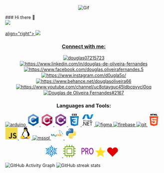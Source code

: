<p align="center">
 <img src="assets/2021-12-18-07-12-56.gif" alt="Gif">
 </p>
### Hi there 👋
<div align="left">
 <a href="https://github.com/Parafernalha">
 <img height="200em" src="https://github-readme-stats.vercel.app/api?username=Parafernalha&show_icons=true&theme=radical&include_all_commits=true">

 
 align="right">
 <img height="200em" src="https://github-readme-stats.vercel.app/api/top-langs/?username=Parafernalha&layout=compact&theme=merko">
</div>
 
 <h3 align="center">Connect with me:</h3>
<p align="center">
<a href="https://twitter.com/douglas07215723" target="blank"><img align="center" src="https://raw.githubusercontent.com/rahuldkjain/github-profile-readme-generator/master/src/images/icons/Social/twitter.svg" alt="douglas07215723" height="30" width="40" /></a>
<a href="https://linkedin.com/in/https://www.linkedin.com/in/douglas-de-oliveira-fernandes" target="blank"><img align="center" src="https://raw.githubusercontent.com/rahuldkjain/github-profile-readme-generator/master/src/images/icons/Social/linked-in-alt.svg" alt="https://www.linkedin.com/in/douglas-de-oliveira-fernandes" height="30" width="40" /></a>
<a href="https://fb.com/https://www.facebook.com/douglas.oliveirafernandes.5" target="blank"><img align="center" src="https://raw.githubusercontent.com/rahuldkjain/github-profile-readme-generator/master/src/images/icons/Social/facebook.svg" alt="https://www.facebook.com/douglas.oliveirafernandes.5" height="30" width="40" /></a>
<a href="https://instagram.com/https://www.instagram.com/d0ugla5o/" target="blank"><img align="center" src="https://raw.githubusercontent.com/rahuldkjain/github-profile-readme-generator/master/src/images/icons/Social/instagram.svg" alt="https://www.instagram.com/d0ugla5o/" height="30" width="40" /></a>
<a href="https://www.behance.net/https://www.behance.net/douglasoliveira66" target="blank"><img align="center" src="https://raw.githubusercontent.com/rahuldkjain/github-profile-readme-generator/master/src/images/icons/Social/behance.svg" alt="https://www.behance.net/douglasoliveira66" height="30" width="40" /></a>
<a href="https://www.youtube.com/c/https://www.youtube.com/channel/uc8otayguc45ldbcpvycl0oq" target="blank"><img align="center" src="https://raw.githubusercontent.com/rahuldkjain/github-profile-readme-generator/master/src/images/icons/Social/youtube.svg" alt="https://www.youtube.com/channel/uc8otayguc45ldbcpvycl0oq" height="30" width="40" /></a>
<a href="https://discord.gg/Douglas de Oliveira Fernandes#2167" target="blank"><img align="center" src="https://raw.githubusercontent.com/rahuldkjain/github-profile-readme-generator/master/src/images/icons/Social/discord.svg" alt="Douglas de Oliveira Fernandes#2167" height="30" width="40" /></a>
 <div align="center">
 <h3>Languages and Tools:</h3>
<p align="left"> <a href="https://www.arduino.cc/" target="_blank" rel="noreferrer"> <img src="https://cdn.worldvectorlogo.com/logos/arduino-1.svg" alt="arduino" width="40" height="40"/> </a> <a href="https://www.cprogramming.com/" target="_blank" rel="noreferrer"> <img src="https://raw.githubusercontent.com/devicons/devicon/master/icons/c/c-original.svg" alt="c" width="40" height="40"/> </a> <a href="https://www.w3schools.com/cpp/" target="_blank" rel="noreferrer"> <img src="https://raw.githubusercontent.com/devicons/devicon/master/icons/cplusplus/cplusplus-original.svg" alt="cplusplus" width="40" height="40"/> </a> <a href="https://www.w3schools.com/cs/" target="_blank" rel="noreferrer"> <img src="https://raw.githubusercontent.com/devicons/devicon/master/icons/csharp/csharp-original.svg" alt="csharp" width="40" height="40"/> </a> <a href="https://www.w3schools.com/css/" target="_blank" rel="noreferrer"> <img src="https://raw.githubusercontent.com/devicons/devicon/master/icons/css3/css3-original-wordmark.svg" alt="css3" width="40" height="40"/> </a> <a href="https://dotnet.microsoft.com/" target="_blank" rel="noreferrer"> <img src="https://raw.githubusercontent.com/devicons/devicon/master/icons/dot-net/dot-net-original-wordmark.svg" alt="dotnet" width="40" height="40"/> </a> <a href="https://www.figma.com/" target="_blank" rel="noreferrer"> <img src="https://www.vectorlogo.zone/logos/figma/figma-icon.svg" alt="figma" width="40" height="40"/> </a> <a href="https://firebase.google.com/" target="_blank" rel="noreferrer"> <img src="https://www.vectorlogo.zone/logos/firebase/firebase-icon.svg" alt="firebase" width="40" height="40"/> </a> <a href="https://git-scm.com/" target="_blank" rel="noreferrer"> <img src="https://www.vectorlogo.zone/logos/git-scm/git-scm-icon.svg" alt="git" width="40" height="40"/> </a> <a href="https://www.w3.org/html/" target="_blank" rel="noreferrer"> <img src="https://raw.githubusercontent.com/devicons/devicon/master/icons/html5/html5-original-wordmark.svg" alt="html5" width="40" height="40"/> </a> <a href="https://developer.mozilla.org/en-US/docs/Web/JavaScript" target="_blank" rel="noreferrer"> <img src="https://raw.githubusercontent.com/devicons/devicon/master/icons/javascript/javascript-original.svg" alt="javascript" width="40" height="40"/> </a> <a href="https://www.linux.org/" target="_blank" rel="noreferrer"> <img src="https://raw.githubusercontent.com/devicons/devicon/master/icons/linux/linux-original.svg" alt="linux" width="40" height="40"/> </a> <a href="https://www.microsoft.com/en-us/sql-server" target="_blank" rel="noreferrer"> <img src="https://www.svgrepo.com/show/303229/microsoft-sql-server-logo.svg" alt="mssql" width="40" height="40"/> </a> <a href="https://www.mysql.com/" target="_blank" rel="noreferrer"> <img src="https://raw.githubusercontent.com/devicons/devicon/master/icons/mysql/mysql-original-wordmark.svg" alt="mysql" width="40" height="40"/> </a> <a href="https://www.python.org" target="_blank" rel="noreferrer"> <img src="https://raw.githubusercontent.com/devicons/devicon/master/icons/python/python-original.svg" alt="python" width="40" height="40"/> </a> </p>
  </div>

<div align="center">
<a href='https://archiveprogram.github.com/'>
 <img src='https://raw.githubusercontent.com/acervenky/animated-github-badges/master/assets/acbadge.gif' width='40' height='40'></a> <a href='https://docs.github.com/en/developers'>
 <img src='https://raw.githubusercontent.com/acervenky/animated-github-badges/master/assets/devbadge.gif' width='40' height='40'></a> 
 <a href='https://github.com/pricing'>
 <img src='https://raw.githubusercontent.com/acervenky/animated-github-badges/master/assets/pro.gif' width='40' height='40'></a>
 <a href='https://stars.github.com/'>
 <img src='https://raw.githubusercontent.com/acervenky/animated-github-badges/master/assets/starbadge.gif' width='35' height='35'></a>
 <a href='https://docs.github.com/en/github/supporting-the-open-source-community-with-github-sponsors'>
 <img src='https://raw.githubusercontent.com/acervenky/animated-github-badges/master/assets/sponsorbadge.gif' width='35' height='35'></a> 
  </div>

![GitHub Activity Graph](https://activity-graph.herokuapp.com/graph?username=Parafernalha)
![GitHub streak stats](https://github-readme-streak-stats.herokuapp.com/?user=Parafernalha)



